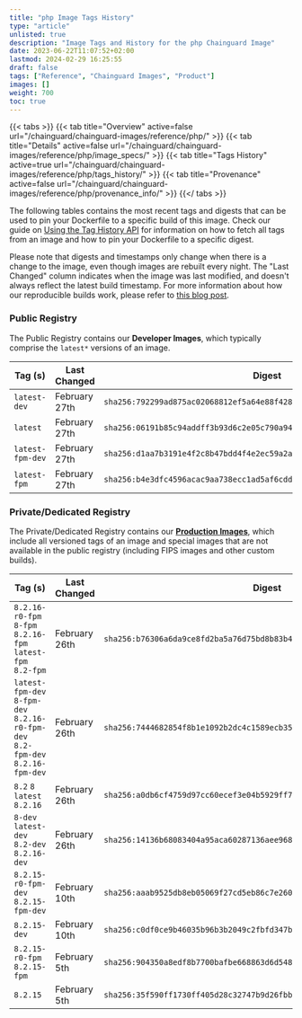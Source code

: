 ```yaml
---
title: "php Image Tags History"
type: "article"
unlisted: true
description: "Image Tags and History for the php Chainguard Image"
date: 2023-06-22T11:07:52+02:00
lastmod: 2024-02-29 16:25:55
draft: false
tags: ["Reference", "Chainguard Images", "Product"]
images: []
weight: 700
toc: true
---
```


{{< tabs >}}
{{< tab title="Overview" active=false url="/chainguard/chainguard-images/reference/php/" >}}
{{< tab title="Details" active=false url="/chainguard/chainguard-images/reference/php/image_specs/" >}}
{{< tab title="Tags History" active=true url="/chainguard/chainguard-images/reference/php/tags_history/" >}}
{{< tab title="Provenance" active=false url="/chainguard/chainguard-images/reference/php/provenance_info/" >}}
{{</ tabs >}}

The following tables contains the most recent tags and digests that can be used to pin your Dockerfile to a specific build of this image. Check our guide on [Using the Tag History API](/chainguard/chainguard-images/using-the-tag-history-api/) for information on how to fetch all tags from an image and how to pin your Dockerfile to a specific digest.

Please note that digests and timestamps only change when there is a change to the image, even though images are rebuilt every night. The "Last Changed" column indicates when the image was last modified, and doesn't always reflect the latest build timestamp. For more information about how our reproducible builds work, please refer to [this blog post](https://www.chainguard.dev/unchained/reproducing-chainguards-reproducible-image-builds).

### Public Registry
The Public Registry contains our **Developer Images**, which typically comprise the `latest*` versions of an image.

| Tag (s)           | Last Changed  | Digest                                                                    |
|-------------------|---------------|---------------------------------------------------------------------------|
|  `latest-dev`     | February 27th | `sha256:792299ad875ac02068812ef5a64e88f4282fd9b879da3b314052573b57b6245c` |
|  `latest`         | February 27th | `sha256:06191b85c94addff3b93d6c2e05c790a94a8245e371e657c9abe372d4b2b0689` |
|  `latest-fpm-dev` | February 27th | `sha256:d1aa7b3191e4f2c8b47bdd4f4e2ec59a2a1bb4c707aeab0c42d5a83c6aab0689` |
|  `latest-fpm`     | February 27th | `sha256:b4e3dfc4596acac9aa738ecc1ad5af6cdddd42816c1b31610d3b256444fe9bd1` |


### Private/Dedicated Registry
The Private/Dedicated Registry contains our **[Production Images](https://www.chainguard.dev/chainguard-images)**, which include all versioned tags of an image and special images that are not available in the public registry (including FIPS images and other custom builds).

| Tag (s)                                                                          | Last Changed  | Digest                                                                    |
|----------------------------------------------------------------------------------|---------------|---------------------------------------------------------------------------|
|  `8.2.16-r0-fpm` `8-fpm` `8.2.16-fpm` `latest-fpm` `8.2-fpm`                     | February 26th | `sha256:b76306a6da9ce8fd2ba5a76d75bd8b83b48dd2d3237162bb1cfd1895db76fe58` |
|  `latest-fpm-dev` `8-fpm-dev` `8.2.16-r0-fpm-dev` `8.2-fpm-dev` `8.2.16-fpm-dev` | February 26th | `sha256:7444682854f8b1e1092b2dc4c1589ecb35826cef0222da3ef36b1a900add066a` |
|  `8.2` `8` `latest` `8.2.16`                                                     | February 26th | `sha256:a0db6cf4759d97cc60ecef3e04b5929ff700cc88b54b1e36ca8b27414e166ccd` |
|  `8-dev` `latest-dev` `8.2-dev` `8.2.16-dev`                                     | February 26th | `sha256:14136b68083404a95aca60287136aee9683810a8ef7c86aa478803d8b3c7abdc` |
|  `8.2.15-r0-fpm-dev` `8.2.15-fpm-dev`                                            | February 10th | `sha256:aaab9525db8eb05069f27cd5eb86c7e2608aef96a53e2a3c2b5e6be0392fa9fb` |
|  `8.2.15-dev`                                                                    | February 10th | `sha256:c0df0ce9b46035b96b3b2049c2fbfd347bb74785ee53019b6f3a34626e6f9668` |
|  `8.2.15-r0-fpm` `8.2.15-fpm`                                                    | February 5th  | `sha256:904350a8edf8b7700bafbe668863d6d548f9f4562047eb5b829cbfcb541918e8` |
|  `8.2.15`                                                                        | February 5th  | `sha256:35f590ff1730ff405d28c32747b9d26fbb7d8398ad8c34c2d2aeb9cfab629c7d` |


